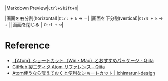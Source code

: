 

|Markdown Preview|`Ctrl`+`Shift`+`m`|

|画面を右分割(horizontal)|`Ctrl + k` -> `→` |
|画面を下分割(vertical)|`Ctrl + k` -> `↓` |
|画面を閉じる | `Ctrl + w`|

# Reference
- [【Atom】ショートカット（Win・Mac）とおすすめパッケージ - Qiita](http://qiita.com/4cres/items/cb3356ea0de2835957f0)
- [GitHub 製エディタ Atom リファレンス - Qiita](http://qiita.com/spesnova/items/d3096d062d70e7385e9d)
- [Atom使うなら覚えておくと便利なショートカット | ichimaruni-design](http://ichimaruni-design.com/2015/04/atom-shortcut/)
